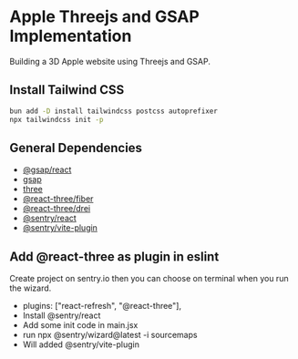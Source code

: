 # Apple Threejs and GSAP Implementation

Building a 3D Apple website using Threejs and GSAP.

## Install Tailwind CSS

```bash
bun add -D install tailwindcss postcss autoprefixer
npx tailwindcss init -p
```

## General Dependencies

-   [@gsap/react](https://www.npmjs.com/package/@gsap/react)
-   [gsap](https://www.npmjs.com/package/gsap)
-   [three](https://www.npmjs.com/package/three)
-   [@react-three/fiber](https://www.npmjs.com/package/@react-three/fiber)
-   [@react-three/drei](https://www.npmjs.com/package/@react-three/drei)
-   [@sentry/react](https://www.npmjs.com/package/@sentry/react)
-   [@sentry/vite-plugin](https://www.npmjs.com/package/@sentry/vite-plugin)

## Add @react-three as plugin in eslint

Create project on sentry.io then you can choose on terminal when you run the wizard.

-   plugins: ["react-refresh", "@react-three"],
-   Install @sentry/react
-   Add some init code in main.jsx
-   run npx @sentry/wizard@latest -i sourcemaps
-   Will added @sentry/vite-plugin
